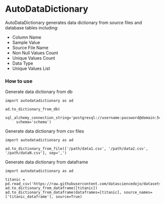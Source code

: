 # AutoDataDictionary

AutoDataDictionary generates data dictionary from source files and database tables including:
  - Column Name
  - Sample Value
  - Source File Name
  - Non Null Values Count
  - Unique Values Count
  - Data Type
  - Unique Values List

### How to use

Generate data dictionary from db
   ```{python}
   import autodatadictionary as ad
   
   ad.to_dictionary_from_db(
        sql_alchemy_connection_string='postgresql://username:password@domain:5432/db',
        schema='schema')
   ```

Generate data dictionary from csv files
   ```{python}
   import autodatadictionary as ad
   
   ad.to_dictionary_from_file(['/path/data1.csv', '/path/data2.csv', '/path/dataN.csv'], sep=',')
   ```

Generate data dictionary from dataframe
   ```{python}
   import autodatadictionary as ad
   
   titanic = pd.read_csv('https://raw.githubusercontent.com/datasciencedojo/datasets/master/titanic.csv')
   ad.to_dictionary_from_dataframe([titanic])
   ad.to_dictionary_from_dataframe(dataframes=[titanic], source_names=['titanic_dataframe'], source=True)
   ```
